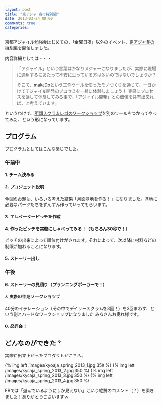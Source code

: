 ```yaml
---
layout: post
title: "京アジャ 春の特別編"
date: 2013-03-24 00:00
comments: true
categories: 
---
```


京都アジャイル勉強会はじめての、「金曜日夜」以外のイベント、[京アジャ春の特別編](http://connpass.com/event/1744/)を開催しました。

内容詳細としては・・・

> 「アジャイル」という言葉はかなりメジャーになりましたが、実際に現場に適用するにあたって不安に思っている方は多いのではないでしょうか？
> 
> そこで、[makeDo](https://makedo.jp/)という工作ツールを使ったモノづくりを通じて、一日かけてアジャイル開発のプロセスを一緒に体験しましょう！
> 実際にプロセスを回して体験してみる事で、「アジャイル開発」との価値を共有出来れば、と考えています。

というわけで、[所謂スクラムレゴのワークショップ](http://www.lego4scrum.com/)を別のツールをつかってやってみた、という形になっています。

<!-- more -->

## プログラム
プログラムとしてはこんな感じでした。

### 午前中
#### 1. チーム決める
#### 2. プロジェクト説明
今回のお題は、いろいろ考えた結果「月面基地を作る！」になりました。基地に必要なパーツたちをずんずん作っていってもらいます。

#### 3. エレベーターピッチを作成
#### 4. 作ったピッチを実際にしゃべってみる！（もちろん30秒で！）
ピッチの出来によって順位付けがされます。それによって、次以降に材料などの制限が加わることになります。
#### 5. ストーリー出し

### 午後
#### 6. ストーリーの見積り（プランニングポーカーで！）
#### 7. 実際の作成ワークショップ
40分のイテレーション（その中でデイリースクラムを3回！）を3回まわす、という割とハードなワークショップになりました
みなさんお疲れ様です。

#### 8. 品評会！

## どんなのができた？
実際に出来上がったプロダクトがこちら。

{% img left /images/kyoaja_spring_2013_1.jpg 350 %}
{% img left /images/kyoaja_spring_2013_2.jpg 350 %}
{% img left /images/kyoaja_spring_2013_3.jpg 350 %}
{% img left /images/kyoaja_spring_2013_4.jpg 350 %}

FBでは「遊んでいるようにしか見えない」という絶賛のコメント（？）を頂きました！ありがとうございますｗ
